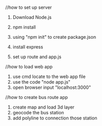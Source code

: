 //how to set up server

1. Download Node.js

2. npm install

3. using "npm init"  to create package.json

4. install express

5. set up route and app.js

//how to load web app
1. use cmd locate to the web app file
2. use the code "node app.js"
3. open browser input "localhost:3000"


//how to create bus route app
1. create map and load 3d layer
2. geocode the bus station
3. add polyline to connection those station
